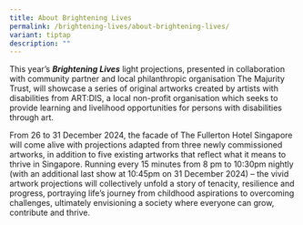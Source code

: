 ```yaml
---
title: About Brightening Lives
permalink: /brightening-lives/about-brightening-lives/
variant: tiptap
description: ""
---
```

<p>This year’s <strong><em>Brightening Lives</em></strong> light projections,
presented in collaboration with community partner and local philanthropic
organisation The Majurity Trust, will showcase a series of original artworks
created by artists with disabilities from ART:DIS, a local non-profit organisation
which seeks to provide learning and livelihood opportunities for persons
with disabilities through art.</p>
<p>From 26 to 31 December 2024, the facade of The Fullerton Hotel Singapore
will come alive with projections adapted from three newly commissioned
artworks, in addition to five existing artworks that reflect what it means
to thrive in Singapore. Running every 15 minutes from 8 pm to 10:30pm nightly
(with an additional last show at 10:45pm on 31 December 2024) – the vivid
artwork projections will collectively unfold a story of tenacity, resilience
and progress, portraying life’s journey from childhood aspirations to overcoming
challenges, ultimately envisioning a society where everyone can grow, contribute
and thrive.</p>